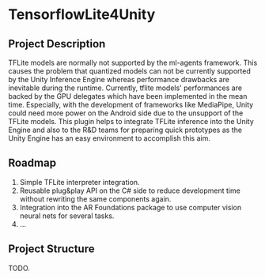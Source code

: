 # TensorflowLite4Unity

## Project Description
TFLite models are normally not supported by the ml-agents framework. This causes the problem that quantized models can not be currently supported by the Unity Inference Engine whereas performance drawbacks are inevitable during the runtime. Currently, tflite models' performances are backed by the GPU delegates which have been implemented in the mean time. Especially, with the development of frameworks like MediaPipe, Unity could need more power on the Android side due to the unsupport of the TFLite models. This plugin helps to integrate TFLite inference into the Unity Engine and also to the R&D teams for preparing quick prototypes as the Unity Engine has an easy environment to accomplish this aim.

## Roadmap
1.  Simple TFLite interpreter integration.
2.  Reusable plug&play API on the C# side to reduce development time without rewriting the same components again.
3.  Integration into the AR Foundations package to use computer vision neural nets for several tasks.
4.  ...

## Project Structure
TODO.
